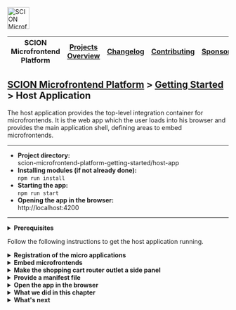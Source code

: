 <a href="/README.md"><img src="/docs/branding/scion-microfrontend-platform-banner.svg" height="50" alt="SCION Microfrontend Platform"></a>

| SCION Microfrontend Platform | [Projects Overview][menu-projects-overview] | [Changelog][menu-changelog] | [Contributing][menu-contributing] | [Sponsoring][menu-sponsoring] |  
| --- | --- | --- | --- | --- |

## [SCION Microfrontend Platform][menu-home] > [Getting Started][menu-getting-started] > Host Application

The host application provides the top-level integration container for microfrontends. It is the web app which the user loads into his browser and provides the main application shell, defining areas to embed microfrontends.

***
- **Project directory:**\
  scion-microfrontend-platform-getting-started/host-app
- **Installing modules (if not already done):**\
  `npm run install`
- **Starting the app:**\
  `npm run start`
- **Opening the app in the browser:**\
  http://localhost:4200
***


<details>
   <summary><strong>Prerequisites</strong></summary>
   <br>
   
If you checked out the `skeleton` branch of the Git repository for this guide, the directory structure should look like this. If not, please refer to [How to complete this guide][link-getting-started#installation] for step-by-step instructions.

```
   scion-microfrontend-platform-getting-started
   ├── host-app
   │   ├── src
   │   │   ├── index.html // HTML template
   │   │   ├── host-controller.ts // TypeScript file
   │   │   └── styles.scss // Sass stylesheet
   │   ├── package.json
   │   └── tsconfig.json
```
</details>

 
Follow the following instructions to get the host application running.

<details>
   <summary><strong>Registration of the micro applications</strong></summary>
   <br>

In this section, we will register the `host`, `products` and `shopping cart` as micro applications and start the platform host. Registered micro applications can interact with the platform and other micro applications.
   
1. Open the TypeScript file `host-controller.ts`.
1. Configure the micro applications by adding the following content before the constructor:
   ```ts
     private platformConfig: MicroApplicationConfig[] = [
       {symbolicName: 'host-app', manifestUrl: '/manifest.json'},
       {symbolicName: 'products-app', manifestUrl: 'http://localhost:4201/manifest.json'},
       {symbolicName: 'shopping-cart-app', manifestUrl: 'http://localhost:4202/manifest.json'},
     ];
   ```  
   For each micro application, we provide an application config with the application's symbolic name and the URL to its manifest. Symbolic names must be unique and are used by the micro applications to connect to the platform host. The manifest is a JSON file that contains information about a micro application.
1. Next, start the platform and register the micro applications by adding the following content to the `init` method, as follows:
   ```ts
     await MicrofrontendPlatform.startHost(this.platformConfig, {symbolicName: 'host-app'});
   ```
   The second argument is the symbolic name of the micro application starting the platform host. It is optional. If specified, we can interact with the platform and other micro applications, e.g., publish messages or navigate in router outlets.
</details>

<details>
   <summary><strong>Embed microfrontends</strong></summary>
   <br>

In this section, we will embed the `products` and `shopping cart` microfrontends.
   
1. Open the HTML template `index.html`.
1. Add a button to the HTML template to show the shopping cart, as follows:
   ```html
   <nav>
     <button class="shopping-cart">Shopping Cart</button>
   </nav>
   ```
1. Add two router outlets to the HTML template, as follows:
   ```html
   <sci-router-outlet></sci-router-outlet>
   <sci-router-outlet name="SHOPPING-CART"></sci-router-outlet>
   ```
   In the first router outlet, we will show the `products` microfrontend. It has no name, so it defaults to the primary router outlet. In the second router outlet, we will show the `shopping cart` microfrontend.
   
   > A router outlet is a placeholder that the platform dynamically fills based on the current router state. Using the router, you can instruct an outlet to embed a microfrontend. By giving an outlet a name, you can reference it as the routing target. If not naming an outlet, its name defaults to `primary`. The concept of the router outlet is inspired by the Angular routing mechanism. For more information, refer to the [Developer Guide][link-developer-guide#routing].
1. Open the TypeScript file `host-controller.ts`.
1. Now, we want to route the primary router outlet to display the `products` microfrontend, as follows:

   ```ts
   public async init(): Promise<void> {
         // Start the platform
         await MicrofrontendPlatform.startHost(this.platformConfig, {symbolicName: 'host-app'});
 
     [+] // Display the `products` microfrontend in the primary router outlet
     [+] Beans.get(OutletRouter).navigate('http://localhost:4201/products.html');
   }
   ```
   > Lines to be added are preceded by the [+] mark.

   The `OutletRouter` allows us to route the content of a `<sci-router-outlet>`. Since we do not specify a target outlet, navigation refers to the primary router outlet. We get the router via the platform's bean manager.
1. Next, we want to display the `shopping cart` microfrontend when the user clicks the shopping cart button.

   In the constructor, add a click listener to the shopping cart button and invoke the method `onToggleShoppingCart`, as follows:
   ```ts
   constructor() {
     document.querySelector('button.shopping-cart').addEventListener('click', () => this.onToggleShoppingCart());
   }
   
   private onToggleShoppingCart(): void {
     // Publish message to toggle the shopping cart panel when the user clicks the shopping cart button
     Beans.get(MessageClient).publish('shopping-cart/toggle-side-panel');
   }
   ```
   
   Unlike to embedding the `products` microfrontend, we publish a message to show the `shopping cart` microfrontend. As of now, nothing would happen when the user clicks on that button, because we did not register a message listener yet. It is important to understand that the platform transports that message to all micro applications. Later, when implementing the `shopping cart` micro application, we will subscribe to such messages and navigate accordingly. Of course, we could also use the `OutletRouter` directly. For illustrative purposes, however, we use an alternative approach, which further has the advantage that we do not have to know the URL of the microfrontend to embed it. Instead, we let the providing micro application perform the routing, keeping the microfrontend URL an implementation detail of the micro application that provides the microfrontend.
   
   > Note: It would be even better to use the Intention API for showing a microfrontend, which, however, would go beyond the scope of this Getting Started Guide. For more information, refer to the [Developer Guide][link-developer-guide#routing-in-the-activator].
1. Work around Parcel transpilation issue preventing web components from working.

   Include the following adapter as the first import into `host-controller.ts` to make web component work with `ES5` transpiled code.

   ```ts
   import '@webcomponents/webcomponentsjs/custom-elements-es5-adapter.js';
   ```

   **Why do we need this adapter:**\
   Unfortunately, with Parcel, we could not get differential loading to work for modules contained in `node_modules`. It turned out that whatever configuration we use, Parcel always uses the `ES5` representation of libraries contained in `node_modules`, i.e., the bundle to which the `module` entry-point of the library's `package.json` points. But, as per the `package.json` specification, the `module` entry-point always points to an `ES5` compatible bundle. Instead, Parcel should use the `fesm2015` entry point if transpiling to `ES2015`

   **What is the problem with code transpiled to `ES5:`**\
   Code transpiled to `ES5` uses functions to represent `ES2015 classes`. This, however, results in a runtime error because the browser expects a web component to be an `ES2015` class, and not a function. To still use the browser's native web component support, we must include `custom-elements-es5-adapter.js`. This adapter converts `ES5`-style classes back to native `ES2015` classes.

</details>

<details>
   <summary><strong>Make the shopping cart router outlet a side panel</strong></summary>
   <br>
   
We want the shopping cart outlet to behave like a side panel that the user can expand or collapse by clicking on the shopping cart button.

Therefore, open the stylesheet file `styles.scss` and add the following style:
   
```scss
sci-router-outlet[name="SHOPPING-CART"].sci-empty {
  display: none;
}
```
</details>

<details>
   <summary><strong>Provide a manifest file</strong></summary>
   <br>
   
In this step, we finally provide the manifest JSON file that we referenced in the first step. If not providing a manifest file, we could not connect to the platform.

Create the file `manifest.json` in the `src` folder, as follows:
```json
{
  "name": "Host App"
}
```

The manifest must declare at least the human-readable name of the application. The name has no meaning to the platform, but is used, for example, by the DevTools to list the micro applications.

To learn more about the manifest, refer to the [Developer Guide][link-developer-guide#manifest].

> This step requires to serve the application anew. 

</details>

<details>
   <summary><strong>Open the app in the browser</strong></summary>
   <br>

We did it! Run `npm run start` to serve the applications.

If you open the page http://localhost:4200, you will not see much yet. That's because we first have to implement the micro applications for `products` and `shopping cart`. If you open the console panel of your browser, you will see that the platform tries to load the manifests for the `products` and `shopping cart` micro applications, which leads to an error because not yet available.
 
You may wonder why you can see the `products` microfrontend. To embed a microfrontend, you do not need to register it as a micro application. You only need to register an app as a micro application if the app wants to interact with the platform.
</details>

<details>
   <summary><strong>What we did in this chapter</strong></summary>
   <br>

We have added two router outlets to the HTML template of the host application for embedding the `products` and `shopping cart` microfrontends. We are loading the `products` microfrontend using the platform router. For the `shopping cart` microfrontend, we chose an alternative approach. Instead of routing ourselves, we delegate the routing to the `shopping cart` application by publishing a message.

<details>
   <summary>The <code>index.html</code> looks as following:</summary>

```html
<!DOCTYPE html>
<html lang="en">
  <head>
    <title>Webshop</title>
    <link rel="stylesheet" type="text/css" href="styles.scss">
    <script defer src="./host-controller.ts"></script>
  </head>
  <body>
    <nav>
      <button class="shopping-cart">Shopping Cart</button>
    </nav>
    <sci-router-outlet></sci-router-outlet>
    <sci-router-outlet name="SHOPPING-CART"></sci-router-outlet>
  </body>
</html>
```
</details>


<details>
   <summary>The <code>host-controller.ts</code> looks as following:</summary>

```ts
import '@webcomponents/webcomponentsjs/custom-elements-es5-adapter.js';
import { Beans, MessageClient, MicroApplicationConfig, MicrofrontendPlatform, OutletRouter } from '@scion/microfrontend-platform';

class HostController {

  private platformConfig: MicroApplicationConfig[] = [
    {symbolicName: 'host-app', manifestUrl: '/manifest.json'},
    {symbolicName: 'products-app', manifestUrl: 'http://localhost:4201/manifest.json'},
    {symbolicName: 'shopping-cart-app', manifestUrl: 'http://localhost:4202/manifest.json'},
  ];

  constructor() {
    document.querySelector('button.shopping-cart').addEventListener('click', () => this.onToggleShoppingCart());
  }

  public async init(): Promise<void> {
    // Start the platform
    await MicrofrontendPlatform.startHost(this.platformConfig, {symbolicName: 'host-app'});

    // Display the products microfrontend in the primary router outlet
    Beans.get(OutletRouter).navigate('http://localhost:4201/products.html');
  }

  private onToggleShoppingCart(): void {
    // Publish message to toggle the shopping cart panel when the user clicks the shopping cart button
    Beans.get(MessageClient).publish('shopping-cart/toggle-side-panel');
  }
}

new HostController().init();
```
</details>

<details>
   <summary>The <code>manifest.json</code> looks as following:</summary>

```json
{
  "name": "Host App"
}

```
</details>

</details>

<details>
   <summary><strong>What's next</strong></summary>
   <br>

   Next, we will develop the `products` micro application so that the user can view the products of our webshop. Click [here][link-getting-started:products-app] to continue. 
</details>

[menu-home]: /README.md
[menu-projects-overview]: /docs/site/projects-overview.md
[menu-changelog]: /docs/site/changelog/changelog.md
[menu-contributing]: /CONTRIBUTING.md
[menu-sponsoring]: /docs/site/sponsoring.md

[menu-getting-started]: /docs/site/getting-started/getting-started.md
[link-getting-started#installation]: /docs/site/getting-started/getting-started.md#how-to-complete-this-guide
[link-developer-guide#routing-in-the-activator]: https://scion-microfrontend-platform-developer-guide.now.sh/#chapter:activator:routing-in-the-activator
[link-developer-guide#routing]: https://scion-microfrontend-platform-developer-guide.now.sh/#chapter:embedding-microfrontends
[link-developer-guide#manifest]: https://scion-microfrontend-platform-developer-guide.now.sh/#chapter:intention-api:manifest
[link-getting-started:products-app]: /docs/site/getting-started/getting-started-products-app.md
